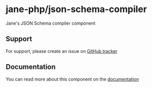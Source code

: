 # jane-php/json-schema-compiler

Jane's JSON Schema compiler component

## Support

For support, please create an issue on [GitHub tracker](https://github.com/janephp/janephp/issues)

## Documentation

You can read more about this component on the [documentation](https://korbeil.github.io/jane-v8/#/json-schema/compiler)
